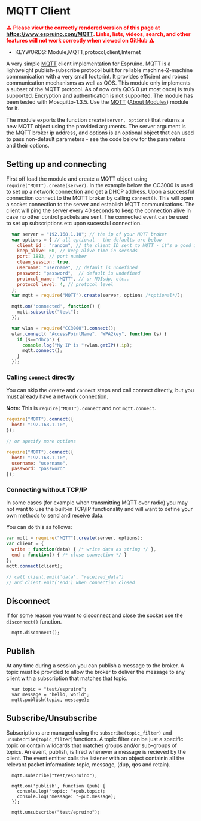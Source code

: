 <!--- Copyright (c) 2014 Lars Toft Jacobsen (boxed.dk), Gordon Williams. See the file LICENSE for copying permission. -->
MQTT Client
===========

<span style="color:red">:warning: **Please view the correctly rendered version of this page at https://www.espruino.com/MQTT. Links, lists, videos, search, and other features will not work correctly when viewed on GitHub** :warning:</span>

* KEYWORDS: Module,MQTT,protocol,client,Internet

A very simple [MQTT](http://mqtt.org/) client implementation for Espruino. MQTT is a lightweight publish-subscribe protocol built for reliable machine-2-machine communication with a very small footprint. It provides efficient and robust communication mechanisms as well as QOS. This module only implements a subset of the MQTT protocol. As of now only QOS 0 (at most once) is truly supported. Encryption and authentication is not supported. The module has been tested with Mosquitto-1.3.5. Use the [MQTT](/modules/MQTT.js) ([About Modules](/Modules)) module for it.

The module exports the function `create(server, options)` that returns a new MQTT object using the provided arguments. The server argument is the MQTT broker ip address, and options is an optional object that can used to pass non-default parameters - see the code below for the parameters and their options.

Setting up and connecting
---------------------------

First off load the module and create a MQTT object using ```require("MQTT").create(server)```. In the example below the CC3000 is used to set up a network connection and get a DHCP address. Upon a successful connection connect to the MQTT broker by calling ```connect()```. This will open a socket connection to the server and establish MQTT communications. The client will ping the server every 40 seconds to keep the connection alive in case no other control packets are sent. The connected event can be used to set up subscriptions etc upon sucessful connection.

```js
  var server = "192.168.1.10"; // the ip of your MQTT broker
  var options = { // all optional - the defaults are below
    client_id : "random", // the client ID sent to MQTT - it's a good idea to define your own static one based on `getSerial()`
    keep_alive: 60, // keep alive time in seconds
    port: 1883, // port number
    clean_session: true,
    username: "username", // default is undefined
    password: "password",  // default is undefined
    protocol_name: "MQTT", // or MQIsdp, etc..
    protocol_level: 4, // protocol level
  };
  var mqtt = require("MQTT").create(server, options /*optional*/);

  mqtt.on('connected', function() {
    mqtt.subscribe("test");
  });

  var wlan = require("CC3000").connect();
  wlan.connect( "AccessPointName", "WPA2key", function (s) {
    if (s=="dhcp") {
      console.log("My IP is "+wlan.getIP().ip);
      mqtt.connect();
    }
  });
```

### Calling `connect` directly

You can skip the `create` and `connect` steps and call connect directly,
but you must already have a network connection.

**Note:** This is `require("MQTT").connect` and not `mqtt.connect`.

```js
require("MQTT").connect({
  host: "192.168.1.10",
});

// or specify more options

require("MQTT").connect({
  host: "192.168.1.10",
  username: "username",
  password: "password"
});
```

### Connecting without TCP/IP

In some cases (for example when transmitting MQTT over radio) you may not
want to use the built-in TCP/IP functionality and will want to define your
own methods to send and receive data.

You can do this as follows:

```js
var mqtt = require("MQTT").create(server, options);
var client = {
  write : function(data) { /* write data as string */ },
  end : function() { /* close connection */ }
};
mqtt.connect(client);

// call client.emit('data', "received_data")
// and client.emit('end') when connection closed
```


Disconnect
-----------

If for some reason you want to disconnect and close the socket use the ```disconnect()``` function.

```
  mqtt.disconnect();
```

Publish
-----------

At any time during a session you can publish a message to the broker. A topic must be provided to allow the broker to deliver the message to any client with a subscription that matches that topic.
```
  var topic = "test/espruino";
  var message = "hello, world";
  mqtt.publish(topic, message);
```

Subscribe/Unsubscribe
-----------

Subscriptions are managed using the ```subscribe(topic_filter)``` and ```unsubscribe(topic_filter)```functions. A topic filter can be just a specific topic or contain wildcards that matches groups and/or sub-groups of topics. An event, publish, is fired whenever a message is recieved by the client. The event emitter calls the listener with an object containin all the relevant packet information: topic, message, (dup, qos and retain).

```
  mqtt.subscribe("test/espruino");

  mqtt.on('publish', function (pub) {
    console.log("topic: "+pub.topic);
    console.log("message: "+pub.message);
  });

  mqtt.unsubscribe("test/epruino");
```
